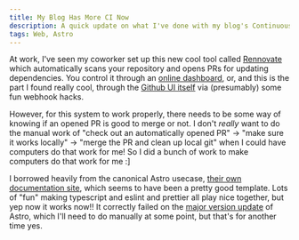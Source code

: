 ```yaml
---
title: My Blog Has More CI Now
description: A quick update on what I've done with my blog's Continuous Integration system, and why I think it's pretty cool
tags: Web, Astro
---
```


At work, I've seen my coworker set up this new cool tool called
[Rennovate](https://www.mend.io/renovate/) which automatically scans your
repository and opens PRs for updating dependencies. You control it through an
[online dashboard](https://developer.mend.io/github/duvallj/blog), or, and this
is the part I found really cool, through the [Github UI
itself](https://github.com/duvallj/blog/issues/4) via (presumably) some fun
webhook hacks.

However, for this system to work properly, there needs to be some way of knowing if an opened PR is good to merge or not. I don't _really_ want to do the manual work of "check out an automatically opened PR" $\rightarrow$ "make sure it works locally" $\rightarrow$ "merge the PR and clean up local git" when I could have computers do that work for me! So I did a bunch of work to make computers do that work for me :]

I borrowed heavily from the canonical Astro usecase, [their own documentation site](https://github.com/withastro/docs/blob/main/.github/workflows/ci.yml), which seems to have been a pretty good template. Lots of "fun" making typescript and eslint and prettier all play nice together, but yep now it works now!! It correctly failed on the [major version update](https://github.com/duvallj/blog/pull/12) of Astro, which I'll need to do manually at some point, but that's for another time yes.
